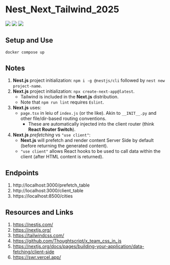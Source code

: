 # Nest_Next_Tailwind_2025

[![](https://img.shields.io/badge/nestjs-11.1.0-darkred.svg)](https://nestjs.com/)
[![](https://img.shields.io/badge/nextjs-15.3.2-black.svg)](https://nextjs.org/)
[![](https://img.shields.io/badge/tailwindcss-4.1-lightblue.svg)](https://tailwindcss.com/)

## Setup and Use

```bash
docker compose up
```

## Notes

1. **Nest.js** project initialization: `npm i -g @nestjs/cli` followed by `nest new project-name`.
2. **Next.js** project initialization: `npx create-next-app@latest`.
    * Tailwind is included in the **Next.js** distribution.
    * Note that `npm run lint` requires `Eslint`.
3. **Next.js** uses:
   * `page.tsx` in leiu of `index.js` (or the like). Akin to `__INIT__.py` and other file/dir-based routing conventions.
       * These are automatically injected into the client router (think **React Router Switch**).
4. **Next.js** *prefetching* vs `"use client"`:
   * **Next.js** will prefetch and render content Server Side by default (before returning the generated content).
   * `"use client"` allows React hooks to be used to call data within the client (after HTML content is returned).

## Endpoints

1. http://localhost:3000/prefetch_table
2. http://localhost:3000/client_table
3. https://localhost:8500/cities

## Resources and Links

1. https://nestjs.com/
2. https://nextjs.org/
3. https://tailwindcss.com/
4. https://github.com/Thoughtscript/x_team_css_in_js
5. https://nextjs.org/docs/pages/building-your-application/data-fetching/client-side
6. https://swr.vercel.app/